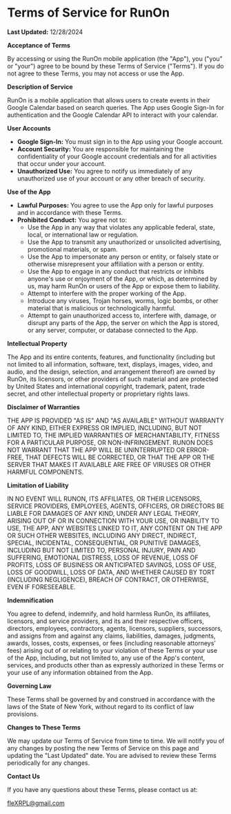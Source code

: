 # Terms of Service for RunOn

**Last Updated:** 12/28/2024

**Acceptance of Terms**

By accessing or using the RunOn mobile application (the "App"), you ("you" or "your") agree to be bound by these Terms of Service ("Terms"). If you do not agree to these Terms, you may not access or use the App.

**Description of Service**

RunOn is a mobile application that allows users to create events in their Google Calendar based on search queries. The App uses Google Sign-In for authentication and the Google Calendar API to interact with your calendar.

**User Accounts**

*   **Google Sign-In:** You must sign in to the App using your Google account.
*   **Account Security:** You are responsible for maintaining the confidentiality of your Google account credentials and for all activities that occur under your account.
*   **Unauthorized Use:** You agree to notify us immediately of any unauthorized use of your account or any other breach of security.

**Use of the App**

*   **Lawful Purposes:** You agree to use the App only for lawful purposes and in accordance with these Terms.
*   **Prohibited Conduct:** You agree not to:
    *   Use the App in any way that violates any applicable federal, state, local, or international law or regulation.
    *   Use the App to transmit any unauthorized or unsolicited advertising, promotional materials, or spam.
    *   Use the App to impersonate any person or entity, or falsely state or otherwise misrepresent your affiliation with a person or entity.
    *   Use the App to engage in any conduct that restricts or inhibits anyone's use or enjoyment of the App, or which, as determined by us, may harm RunOn or users of the App or expose them to liability.
    *   Attempt to interfere with the proper working of the App.
    *   Introduce any viruses, Trojan horses, worms, logic bombs, or other material that is malicious or technologically harmful.
    *   Attempt to gain unauthorized access to, interfere with, damage, or disrupt any parts of the App, the server on which the App is stored, or any server, computer, or database connected to the App.

**Intellectual Property**

The App and its entire contents, features, and functionality (including but not limited to all information, software, text, displays, images, video, and audio, and the design, selection, and arrangement thereof) are owned by RunOn, its licensors, or other providers of such material and are protected by United States and international copyright, trademark, patent, trade secret, and other intellectual property or proprietary rights laws.

**Disclaimer of Warranties**

THE APP IS PROVIDED "AS IS" AND "AS AVAILABLE" WITHOUT WARRANTY OF ANY KIND, EITHER EXPRESS OR IMPLIED, INCLUDING, BUT NOT LIMITED TO, THE IMPLIED WARRANTIES OF MERCHANTABILITY, FITNESS FOR A PARTICULAR PURPOSE, OR NON-INFRINGEMENT. RUNON DOES NOT WARRANT THAT THE APP WILL BE UNINTERRUPTED OR ERROR-FREE, THAT DEFECTS WILL BE CORRECTED, OR THAT THE APP OR THE SERVER THAT MAKES IT AVAILABLE ARE FREE OF VIRUSES OR OTHER HARMFUL COMPONENTS.

**Limitation of Liability**

IN NO EVENT WILL RUNON, ITS AFFILIATES, OR THEIR LICENSORS, SERVICE PROVIDERS, EMPLOYEES, AGENTS, OFFICERS, OR DIRECTORS BE LIABLE FOR DAMAGES OF ANY KIND, UNDER ANY LEGAL THEORY, ARISING OUT OF OR IN CONNECTION WITH YOUR USE, OR INABILITY TO USE, THE APP, ANY WEBSITES LINKED TO IT, ANY CONTENT ON THE APP OR SUCH OTHER WEBSITES, INCLUDING ANY DIRECT, INDIRECT, SPECIAL, INCIDENTAL, CONSEQUENTIAL, OR PUNITIVE DAMAGES, INCLUDING BUT NOT LIMITED TO, PERSONAL INJURY, PAIN AND SUFFERING, EMOTIONAL DISTRESS, LOSS OF REVENUE, LOSS OF PROFITS, LOSS OF BUSINESS OR ANTICIPATED SAVINGS, LOSS OF USE, LOSS OF GOODWILL, LOSS OF DATA, AND WHETHER CAUSED BY TORT (INCLUDING NEGLIGENCE), BREACH OF CONTRACT, OR OTHERWISE, EVEN IF FORESEEABLE.

**Indemnification**

You agree to defend, indemnify, and hold harmless RunOn, its affiliates, licensors, and service providers, and its and their respective officers, directors, employees, contractors, agents, licensors, suppliers, successors, and assigns from and against any claims, liabilities, damages, judgments, awards, losses, costs, expenses, or fees (including reasonable attorneys' fees) arising out of or relating to your violation of these Terms or your use of the App, including, but not limited to, any use of the App's content, services, and products other than as expressly authorized in these Terms or your use of any information obtained from the App.

**Governing Law**

These Terms shall be governed by and construed in accordance with the laws of the State of New York, without regard to its conflict of law provisions.

**Changes to These Terms**

We may update our Terms of Service from time to time. We will notify you of any changes by posting the new Terms of Service on this page and updating the "Last Updated" date. You are advised to review these Terms periodically for any changes.

**Contact Us**

If you have any questions about these Terms, please contact us at:

fleXRPL@gmail.com
